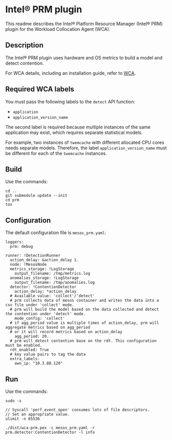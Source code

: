 # Intel® PRM plugin

This readme describes the Intel® Platform Resource Manager (Intel® PRM) plugin
for the Workload Collocation Agent (WCA).

## Description

The Intel® PRM plugin uses hardware and OS metrics to build a model and detect
contention.

For WCA details, including an installation guide, refer to [WCA](https://github.com/intel/workload-collocation-agent).

## Required WCA labels

You must pass the following labels to the `detect` API function:

* `application`
* `application_version_name`

The second label is required because multiple instances of the same application
may exist, which requires separate statistical models.

For example, two instances of `twemcache` with different allocated CPU cores
needs separate models. Therefore, the label `application_version_name` must be
different for each of the `twemcache` instances.

## Build

Use the commands:

```
cd ..
git submodule update --init
cd prm
tox
```

## Configuration

The default configuration file is `mesos_prm.yaml`:

```
loggers:
  prm: debug

runner: !DetectionRunner
  action_delay: &action_delay 1.
  node: !MesosNode
  metrics_storage: !LogStorage
    output_filename: /tmp/metrics.log
  anomalies_storage: !LogStorage
    output_filename: /tmp/anomalies.log
  detector: !ContentionDetector
    action_delay: *action_delay
  # Available value: 'collect'/'detect'
  # prm collects data of mesos container and writes the data into a csv file under 'collect' mode.
  # prm will build the model based on the data collected and detect the contention under 'detect' mode.
    mode_config: 'collect'
  # if agg_period value is multiple times of action_delay, prm will aggregate metrics based on agg_period
  # or it will record metrics based on action_delay
    agg_period: 20.
  # prm will detect contention base on the rdt. This configuration must be enabled.
  rdt_enabled: True
  # key value pairs to tag the data
  extra_labels:
    own_ip: "10.3.88.120"
```


## Run

Use the commands:

```
sudo -s

// Syscall 'perf_event_open' consumes lots of file descriptors.
// Set an appropriate value.
ulimit -n 65536

./dist/wca-prm.pex -c mesos_prm.yaml -r prm.detector:ContentionDetector -l info
```

